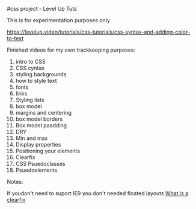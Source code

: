 #css project - Level Up Tuts

This is for experimentation purposes only

https://levelup.video/tutorials/css-tutorials/css-syntax-and-adding-color-to-text

Finished videos for my own trackkeeping purposes:
1. intro to CSS
2. CSS cyntax
3. styling backgrounds
4. how to style text
5. fonts
6. links
7. Styling lists
8. box model
9. margins and centering
10. box model borders
11. Box model paadding
12. DRY
13. Min and max
14. Display properties
15. Positioning your elements
16. Clearfix 
17. CSS Psuedoclasses
18. Psuedoelements


Notes:

If youdon't need to suport IE9 you don't needed floated layouts [What is a clearfix](https://stackoverflow.com/questions/8554043/what-is-a-clearfix)


